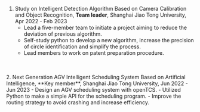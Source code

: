 
1. Study on Intelligent Detection Algorithm Based on Camera Calibration and Object Recognition, **Team leader**, Shanghai Jiao Tong University, Apr 2022 - Feb 2023
    - Lead a five-member team to initiate a project aiming to reduce the deviation of previous algorithm.
    - Self-study python to develop a new algorithm, increase the precision of circle identification and simplify the process.
    - Lead members to work on patent preparation procedure.
<br>
<br>
2. Next Generation AGV Intelligent Scheduling System Based on Artificial Intelligence, **Key member**, Shanghai Jiao Tong University, Jun 2022 - Jun 2023
    - Design an AGV scheduling system with openTCS.
    - Utilized Python to make a simple API for the scheduling program.
    - Improve the routing strategy to avoid crashing and increase efficiency.
